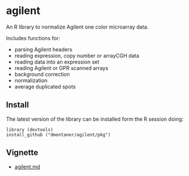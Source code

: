 
agilent
================================================================================

An R library to normalize Agilent one color microarray data.

Includes functions for:

- parsing Agilent headers
- reading expression, copy number or arrayCGH data
- reading data into an expression set
- reading Agilent or GPR scanned arrays
- background correction
- normalization
- average duplicated spots


Install
--------------------------------------------------------------------------------

The latest version of the library can be installed form the R session doing:

    library (devtools)
    install_github ("dmontaner/agilent/pkg")

Vignette
--------------------------------------------------------------------------------

- [agilent.md](https://github.com/genometra/SNPediaR/blob/master/SNPediaR.md)
